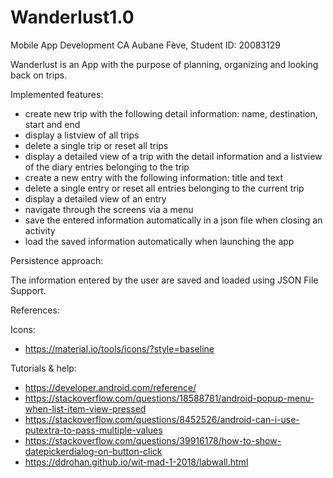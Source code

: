 # Wanderlust1.0
Mobile App Development CA
Aubane Fève, Student ID: 20083129

Wanderlust is an App with the purpose of planning, organizing and looking back on trips.

Implemented features:
- create new trip with the following detail information: name, destination, start and end
- display a listview of all trips
- delete a single trip or reset all trips
- display a detailed view of a trip with the detail information and a listview of the diary entries belonging to the trip
- create a new entry with the following information: title and text
- delete a single entry or reset all entries belonging to the current trip
- display a detailed view of an entry
- navigate through the screens via a menu
- save the entered information automatically in a json file when closing an activity
- load the saved information automatically when launching the app

Persistence approach:

The information entered by the user are saved and loaded using JSON File Support.

References:

Icons:

- https://material.io/tools/icons/?style=baseline

Tutorials & help:

- https://developer.android.com/reference/
- https://stackoverflow.com/questions/18588781/android-popup-menu-when-list-item-view-pressed
- https://stackoverflow.com/questions/8452526/android-can-i-use-putextra-to-pass-multiple-values
- https://stackoverflow.com/questions/39916178/how-to-show-datepickerdialog-on-button-click
- https://ddrohan.github.io/wit-mad-1-2018/labwall.html
